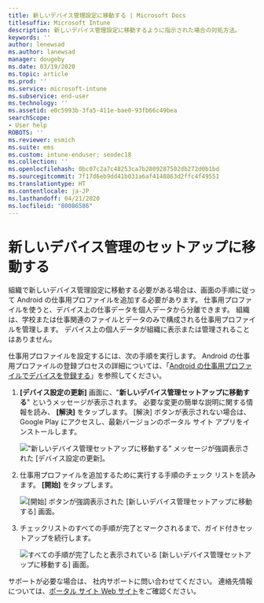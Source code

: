 ```yaml
---
title: 新しいデバイス管理設定に移動する | Microsoft Docs
titlesuffix: Microsoft Intune
description: 新しいデバイス管理設定に移動するように指示された場合の対処方法。
keywords: ''
author: lenewsad
ms.author: lanewsad
manager: dougeby
ms.date: 03/19/2020
ms.topic: article
ms.prod: ''
ms.service: microsoft-intune
ms.subservice: end-user
ms.technology: ''
ms.assetid: e0c5993b-3fa5-411e-bae0-93fb66c49bea
searchScope:
- User help
ROBOTS: ''
ms.reviewer: esmich
ms.suite: ems
ms.custom: intune-enduser; seodec18
ms.collection: ''
ms.openlocfilehash: 0bc07c2a7c48253ca7b2809287502db272d0b1bd
ms.sourcegitcommit: 7f17d6eb9dd41b031a6af4148863d2ffc4f49551
ms.translationtype: HT
ms.contentlocale: ja-JP
ms.lasthandoff: 04/21/2020
ms.locfileid: "80086586"
---
```

# <a name="move-to-new-device-management-setup"></a>新しいデバイス管理のセットアップに移動する  

組織で新しいデバイス管理設定に移動する必要がある場合は、画面の手順に従って Android の仕事用プロファイルを追加する必要があります。 仕事用プロファイルを使うと、デバイス上の仕事データを個人データから分離できます。 組織は、学校または仕事関連のファイルとデータのみで構成される仕事用プロファイルを管理します。 デバイス上の個人データが組織に表示または管理されることはありません。 

仕事用プロファイルを設定するには、次の手順を実行します。 Android の仕事用プロファイルの登録プロセスの詳細については、「[Android の仕事用プロファイルでデバイスを登録する](./enroll-device-android-work-profile.md)」を参照してください。  

 1. **[デバイス設定の更新]** 画面に、"**新しいデバイス管理セットアップに移動する**" というメッセージが表示されます。 必要な変更の簡単な説明に関する情報を読み、 **[解決]** をタップします。 [解決] ボタンが表示されない場合は、Google Play にアクセスし、最新バージョンのポータル サイト アプリをインストールします。  

    !["新しいデバイス管理セットアップに移動する" メッセージが強調表示された **[デバイス設定の更新]**。](./media/intune-company-portal-update-settings.png)  

2. 仕事用プロファイルを追加するために実行する手順のチェック リストを読みます。 **[開始]** をタップします。 

    ![[開始] ボタンが強調表示された [新しいデバイス管理セットアップに移動する] 画面。](./media/company-portal-unfinished-checklist-2003.png)  

3. チェックリストのすべての手順が完了とマークされるまで、ガイド付きセットアップを続行します。  

    ![すべての手順が完了したと表示されている **[新しいデバイス管理セットアップに移動する]** 画面。](./media/company-portal-checklist-2003.png)  

サポートが必要な場合は、 社内サポートに問い合わせてください。 連絡先情報については、[ポータル サイト Web サイト](https://go.microsoft.com/fwlink/?linkid=2010980)をご確認ください。  

